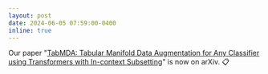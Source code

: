 ```yaml
---
layout: post
date: 2024-06-05 07:59:00-0400
inline: true
---
```


Our paper "[TabMDA: Tabular Manifold Data Augmentation for Any Classifier using Transformers with In-context Subsetting](https://arxiv.org/abs/2406.01805)" is now on arXiv. 📋